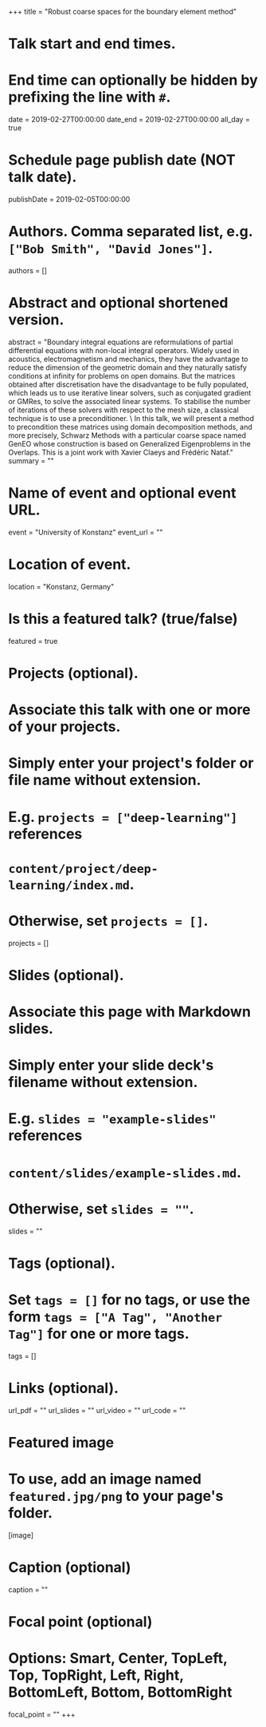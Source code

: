 +++
title = "Robust coarse spaces for the boundary element method"

# Talk start and end times.
#   End time can optionally be hidden by prefixing the line with `#`.
date = 2019-02-27T00:00:00
date_end = 2019-02-27T00:00:00
all_day = true

# Schedule page publish date (NOT talk date).
publishDate = 2019-02-05T00:00:00

# Authors. Comma separated list, e.g. `["Bob Smith", "David Jones"]`.
authors = []

# Abstract and optional shortened version.
abstract = "Boundary integral equations are reformulations of partial differential equations with non-local integral operators. Widely used in acoustics, electromagnetism and mechanics, they have the advantage to reduce the dimension of the geometric domain and they naturally satisfy conditions at infinity for problems on open domains. But the matrices obtained after discretisation have the disadvantage to be fully populated, which leads us to use iterative linear solvers, such as conjugated gradient or GMRes, to solve the associated linear systems. To stabilise the number of iterations of these solvers with respect to the mesh size, a classical technique is to use a preconditioner. \\ In this talk, we will present a method to precondition these matrices using domain decomposition methods, and more precisely, Schwarz Methods with a particular coarse space named GenEO whose construction is based on Generalized Eigenproblems in the Overlaps. This is a joint work with Xavier Claeys and Frédéric Nataf."
summary = ""

# Name of event and optional event URL.
event = "University of Konstanz"
event_url = ""

# Location of event.
location = "Konstanz, Germany"

# Is this a featured talk? (true/false)
featured = true

# Projects (optional).
#   Associate this talk with one or more of your projects.
#   Simply enter your project's folder or file name without extension.
#   E.g. `projects = ["deep-learning"]` references 
#   `content/project/deep-learning/index.md`.
#   Otherwise, set `projects = []`.
projects = []

# Slides (optional).
#   Associate this page with Markdown slides.
#   Simply enter your slide deck's filename without extension.
#   E.g. `slides = "example-slides"` references 
#   `content/slides/example-slides.md`.
#   Otherwise, set `slides = ""`.
slides = ""

# Tags (optional).
#   Set `tags = []` for no tags, or use the form `tags = ["A Tag", "Another Tag"]` for one or more tags.
tags = []

# Links (optional).
url_pdf = ""
url_slides = ""
url_video = ""
url_code = ""

# Featured image
# To use, add an image named `featured.jpg/png` to your page's folder. 
[image]
  # Caption (optional)
  caption = ""

  # Focal point (optional)
  # Options: Smart, Center, TopLeft, Top, TopRight, Left, Right, BottomLeft, Bottom, BottomRight
  focal_point = ""
+++
